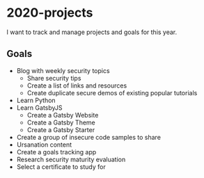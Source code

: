 # 2020-projects 
I want to track and manage projects and goals for this year. 

## Goals
- Blog with weekly security topics
  - Share security tips
  - Create a list of links and resources
  - Create duplicate secure demos of existing popular tutorials 
- Learn Python
- Learn GatsbyJS
  - Create a Gatsby Website
  - Create a Gatsby Theme
  - Create a Gatsby Starter
- Create a group of insecure code samples to share
- Ursanation content
- Create a goals tracking app
- Research security maturity evaluation
- Select a certificate to study for
